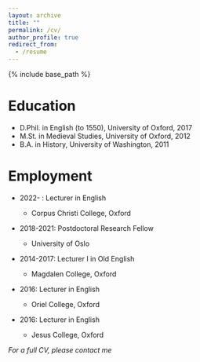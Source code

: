 ```yaml
---
layout: archive
title: ""
permalink: /cv/
author_profile: true
redirect_from:
  - /resume
---
```


{% include base_path %}

Education
======
* D.Phil. in English (to 1550), University of Oxford, 2017
* M.St. in Medieval Studies, University of Oxford, 2012
* B.A. in History, University of Washington, 2011

Employment
======
*  2022-   : Lecturer in English
	* Corpus Christi College, Oxford
	
*  2018-2021: Postdoctoral Research Fellow
  	* University of Oslo

* 2014-2017: Lecturer I in Old English
  	* Magdalen College, Oxford
  
 * 2016: Lecturer in English
 	 * Oriel College, Oxford
  
* 2016: Lecturer in English
  	* Jesus College, Oxford 


*For a full CV, please contact me*
  
<!---
Publications
======
  <ul>{% for post in site.publications %}
    {% include archive-single-cv.html %}
  {% endfor %}</ul>
  
Talks
======
  <ul>{% for post in site.talks %}
    {% include archive-single-talk-cv.html %}
  {% endfor %}</ul>
  
Teaching
======
  <ul>{% for post in site.teaching %}
    {% include archive-single-cv.html %}
  {% endfor %}</ul>
  
Service and leadership
======
* Currently signed in to 43 different slack teams

-->
